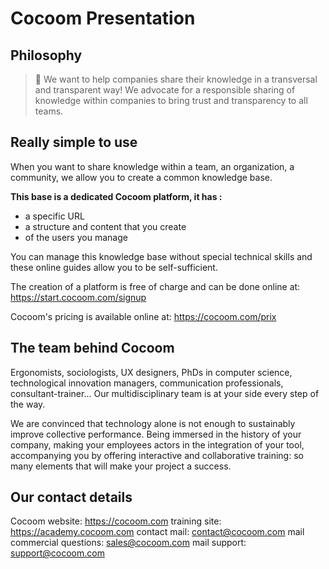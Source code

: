 # Cocoom Presentation

## Philosophy


> 🌟 We want to help companies share their knowledge in a transversal and transparent way! We advocate for a responsible sharing of knowledge within companies to bring trust and transparency to all teams.



## Really simple to use

When you want to share knowledge within a team, an organization, a community, we allow you to create a common knowledge base.

**This base is a dedicated Cocoom platform, it has :**

- a specific URL
- a structure and content that you create
- of the users you manage

You can manage this knowledge base without special technical skills and these online guides allow you to be self-sufficient.

The creation of a platform is free of charge and can be done online at: https://start.cocoom.com/signup

Cocoom's pricing is available online at: https://cocoom.com/prix


## The team behind Cocoom

Ergonomists, sociologists, UX designers, PhDs in computer science, technological innovation managers, communication professionals, consultant-trainer...
Our multidisciplinary team is at your side every step of the way.

We are convinced that technology alone is not enough to sustainably improve collective performance. Being immersed in the history of your company, making your employees actors in the integration of your tool, accompanying you by offering interactive and collaborative training: so many elements that will make your project a success.


## Our contact details

Cocoom website: https://cocoom.com
training site: https://academy.cocoom.com
contact mail: contact@cocoom.com
mail commercial questions: sales@cocoom.com
mail support: support@cocoom.com


